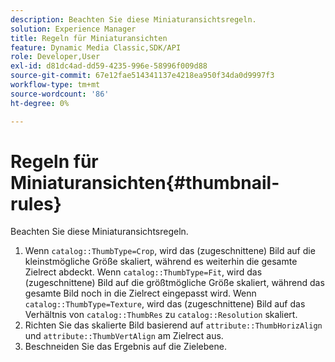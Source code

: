 ```yaml
---
description: Beachten Sie diese Miniaturansichtsregeln.
solution: Experience Manager
title: Regeln für Miniaturansichten
feature: Dynamic Media Classic,SDK/API
role: Developer,User
exl-id: d81dc4ad-dd59-4235-996e-58996f009d88
source-git-commit: 67e12fae514341137e4218ea950f34da0d9997f3
workflow-type: tm+mt
source-wordcount: '86'
ht-degree: 0%

---
```


# Regeln für Miniaturansichten{#thumbnail-rules}

Beachten Sie diese Miniaturansichtsregeln.

1. Wenn `catalog::ThumbType=Crop`, wird das (zugeschnittene) Bild auf die kleinstmögliche Größe skaliert, während es weiterhin die gesamte Zielrect abdeckt. Wenn `catalog::ThumbType=Fit`, wird das (zugeschnittene) Bild auf die größtmögliche Größe skaliert, während das gesamte Bild noch in die Zielrect eingepasst wird. Wenn `catalog::ThumbType=Texture`, wird das (zugeschnittene) Bild auf das Verhältnis von `catalog::ThumbRes` zu `catalog::Resolution` skaliert.
1. Richten Sie das skalierte Bild basierend auf `attribute::ThumbHorizAlign` und `attribute::ThumbVertAlign` am Zielrect aus.
1. Beschneiden Sie das Ergebnis auf die Zielebene.
